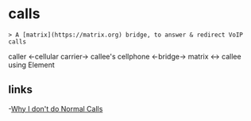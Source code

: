 # calls

``` text
> A [matrix](https://matrix.org) bridge, to answer & redirect VoIP calls
```

caller <-cellular carrier-> callee's cellphone <-bridge-> matrix <-> callee using Element

## links

-[Why I don't do Normal Calls](https://polarhive.ml/blog/why-i-dont-do-normal-phone-calls)
